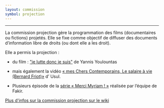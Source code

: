 ```yaml
---
layout: commission
symbol: projection
---
```


---

La commission projection gère la programmation des films (documentaires ou fictions) projetés. Elle se fixe comme objectif de diffuser des documents d’information libre de droits (ou dont elle a les droit).

Elle a permis la projection :

* du film : ["je lutte donc je suis"](https://www.youtube.com/watch?v=97HTxo20c-E) de Yannis Youlountas

* mais également la vidéo [« mes Chers Contemporains, Le salaire à vie (Bernard Friot)»](https://www.youtube.com/watch?v=uhg0SUYOXjw) d’ Usul.

* Plusieurs épisode de la [série « Merci Myriam ! »](https://www.youtube.com/watch?v=6n5evDu66o0&list=PLcOtJjc1TayWh4frpoG10QECQt_mAn-s7) réalisée par l’équipe de Fakir.





[Plus d'infos sur la commission projection sur le wiki][lien-wiki]


[lien-wiki]: https://wiki.nuitdebout.fr/wiki/Villes/%C3%89pinal/Projection



